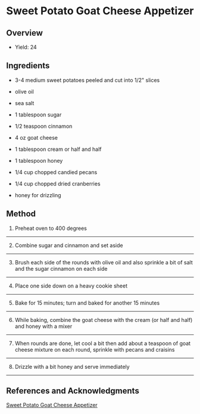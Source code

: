 # Sweet Potato Goat Cheese Appetizer

## Overview

- Yield: 24

## Ingredients

- 3-4 medium sweet potatoes peeled and cut into 1/2" slices

- olive oil

- sea salt

- 1 tablespoon sugar

- 1/2 teaspoon cinnamon

- 4 oz goat cheese

- 1 tablespoon cream or half and half

- 1 tablespoon honey

- 1/4 cup chopped candied pecans

- 1/4 cup chopped dried cranberries

- honey for drizzling

## Method

1. Preheat oven to 400 degrees
---

2. Combine sugar and cinnamon and set aside
---

3. Brush each side of the rounds with olive oil and also sprinkle a bit of salt and the sugar cinnamon on each side
---

4. Place one side down on a heavy cookie sheet
---

5. Bake for 15 minutes; turn and baked for another 15 minutes
---

6. While baking, combine the goat cheese with the cream (or half and half) and honey with a mixer
---

7. When rounds are done, let cool a bit then add about a teaspoon of goat cheese mixture on each round, sprinkle with pecans and craisins
---

8. Drizzle with a bit honey and serve immediately
---

## References and Acknowledgments

[Sweet Potato Goat Cheese Appetizer](https://www.cookingonthefrontburners.com/sweet-potato-rounds-goat-cheese-honey-appetizer/)
